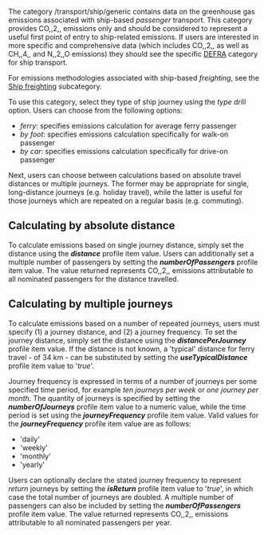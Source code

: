 The category /transport/ship/generic contains data on the greenhouse gas
emissions associated with ship-based *passenger* transport. This
category provides CO,,2,, emissions only and should be considered to
represent a useful first point of entry to ship-related emissions. If
users are interested in more specific and comprehensive data (which
includes CO,,2,, as well as CH,,4,, and N,,2,,O emissions) they should
see the specific [DEFRA](Ship_generic_Defra) category for ship
transport.

For emissions methodologies associated with ship-based *freighting*, see
the [Ship freighting](Ship_freighting) subcategory.

To use this category, select they type of ship journey using the *type*
drill option. Users can choose from the following options:

  - *ferry*: specifies emissions calculation for average ferry passenger
  - *by foot*: specifies emissions calculation specifically for walk-on
    passenger
  - *by car*: specifies emissions calculation specifically for drive-on
    passenger

Next, users can choose between calculations based on absolute travel
distances or multiple journeys. The former may be appropriate for
single, long-distance journeys (e.g. holiday travel), while the latter
is useful for those journeys which are repeated on a regular basis (e.g.
commuting).

## Calculating by absolute distance

To calculate emissions based on single journey distance, simply set the
distance using the ***distance*** profile item value. Users can
additionally set a multiple number of passengers by setting the
***numberOfPassengers*** profile item value. The value returned
represents CO,,2,, emissions attributable to all nominated passengers
for the distance travelled.

## Calculating by multiple journeys

To calculate emissions based on a number of repeated journeys, users
must specify (1) a journey distance, and (2) a journey frequency. To set
the journey distance, simply set the distance using the
***distancePerJourney*** profile item value. If the distance is not
known, a 'typical' distance for ferry travel - of 34 km - can be
substituted by setting the ***useTypicalDistance*** profile item value
to '*true*'.

Journey frequency is expressed in terms of a number of journeys per some
specified time period, for example *ten journeys per week* or *one
journey per month*. The quantity of journeys is specified by setting the
***numberOfJourneys*** profile item value to a numeric value, while the
time period is set using the ***journeyFrequency*** profile item value.
Valid values for the ***journeyFrequency*** profile item value are as
follows:

  - 'daily'
  - 'weekly'
  - 'monthly'
  - 'yearly'

Users can optionally declare the stated journey frequency to represent
*return* journeys by setting the ***isReturn*** profile item value to
'*true*', in which case the total number of journeys are doubled. A
multiple number of passengers can also be included by setting the
***numberOfPassengers*** profile item value. The value returned
represents CO,,2,, emissions attributable to all nominated passengers
per year.

